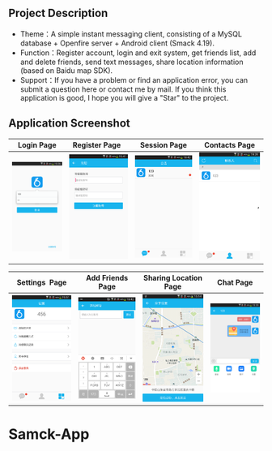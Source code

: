 Project Description
-------
* Theme：A simple instant messaging client, consisting of a MySQL database + Openfire server + Android client (Smack 4.19).
* Function：Register account, login and exit system, get friends list, add and delete friends, send text messages, share location information (based on Baidu map SDK).
* Support：If you have a problem or find an application error, you can submit a question here or contact me by mail. If you think this application is good, I hope you will give a "Star" to the project.


Application Screenshot
-------
|  Login Page | Register Page  | Session Page | Contacts Page |
|:-----------:|:--------------:|:------------:|:-------------:|
|![](app-image/im1.png) | ![](app-image/im2.png) | ![](app-image/im3.png) |![](app-image/im4.png) |

|  Settings  Page | Add Friends Page | Sharing Location Page | Chat Page |
|:---------------:|:----------------:|:---------------------:|:---------:|
|![](app-image/im5.png) | ![](app-image/im6.png) | ![](app-image/im7.png) |![](app-image/im8.png) |














# Samck-App
